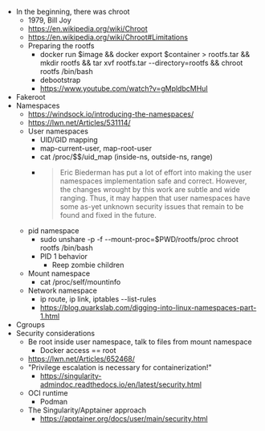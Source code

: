- In the beginning, there was chroot
  - 1979, Bill Joy
  - https://en.wikipedia.org/wiki/Chroot
  - https://en.wikipedia.org/wiki/Chroot#Limitations
  - Preparing the rootfs
    - docker run $image && docker export $container > rootfs.tar && mkdir rootfs && tar xvf rootfs.tar --directory=rootfs && chroot rootfs /bin/bash
    - debootstrap
    - https://www.youtube.com/watch?v=gMpldbcMHuI
- Fakeroot
- Namespaces
  - https://windsock.io/introducing-the-namespaces/
  - https://lwn.net/Articles/531114/
  - User namespaces
    - UID/GID mapping
    - map-current-user, map-root-user
    - cat /proc/$$/uid_map (inside-ns, outside-ns, range)
    - > Eric Biederman has put a lot of effort into making the user namespaces implementation safe and correct. However, the changes wrought by this work are subtle and wide ranging. Thus, it may happen that user namespaces have some as-yet unknown security issues that remain to be found and fixed in the future.
  - pid namespace
    - sudo unshare -p -f --mount-proc=$PWD/rootfs/proc chroot rootfs /bin/bash
    - PID 1 behavior
      - Reep zombie children
  - Mount namespace
    - cat /proc/self/mountinfo
  - Network namespace
    - ip route, ip link, iptables --list-rules
    - https://blog.quarkslab.com/digging-into-linux-namespaces-part-1.html
- Cgroups
- Security considerations
  - Be root inside user namespace, talk to files from mount namespace
    - Docker access == root
  - https://lwn.net/Articles/652468/
  - "Privilege escalation is necessary for containerization!"
    - https://singularity-admindoc.readthedocs.io/en/latest/security.html
  - OCI runtime
    - Podman
  - The Singularity/Apptainer approach
    - https://apptainer.org/docs/user/main/security.html
